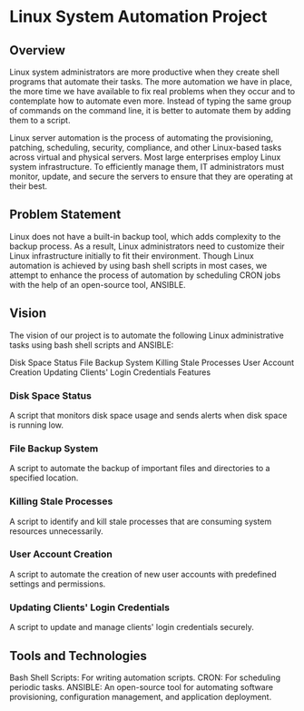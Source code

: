 # Linux System Automation Project
## Overview
Linux system administrators are more productive when they create shell programs that automate their tasks. The more automation we have in place, the more time we have available to fix real problems when they occur and to contemplate how to automate even more. Instead of typing the same group of commands on the command line, it is better to automate them by adding them to a script.

Linux server automation is the process of automating the provisioning, patching, scheduling, security, compliance, and other Linux-based tasks across virtual and physical servers. Most large enterprises employ Linux system infrastructure. To efficiently manage them, IT administrators must monitor, update, and secure the servers to ensure that they are operating at their best.

## Problem Statement
Linux does not have a built-in backup tool, which adds complexity to the backup process. As a result, Linux administrators need to customize their Linux infrastructure initially to fit their environment. Though Linux automation is achieved by using bash shell scripts in most cases, we attempt to enhance the process of automation by scheduling CRON jobs with the help of an open-source tool, ANSIBLE.

## Vision
The vision of our project is to automate the following Linux administrative tasks using bash shell scripts and ANSIBLE:

Disk Space Status
File Backup System
Killing Stale Processes
User Account Creation
Updating Clients' Login Credentials
Features

### Disk Space Status
A script that monitors disk space usage and sends alerts when disk space is running low.

### File Backup System
A script to automate the backup of important files and directories to a specified location.

### Killing Stale Processes
A script to identify and kill stale processes that are consuming system resources unnecessarily.

### User Account Creation
A script to automate the creation of new user accounts with predefined settings and permissions.

### Updating Clients' Login Credentials
A script to update and manage clients' login credentials securely.

## Tools and Technologies
Bash Shell Scripts: For writing automation scripts.
CRON: For scheduling periodic tasks.
ANSIBLE: An open-source tool for automating software provisioning, configuration management, and application deployment.
